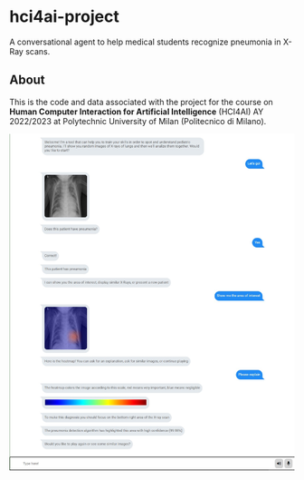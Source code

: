 # hci4ai-project
A conversational agent to help medical students recognize pneumonia in X-Ray scans.

## About
This is the code and data associated with the project for the course on **Human Computer Interaction for Artificial Intelligence** (HCI4AI) AY 2022/2023 at Polytechnic University of Milan (Politecnico di Milano).

![screenshot](https://github.com/rtjk/hci4ai-project/blob/main/data/screenshot.jpg?raw=true)
